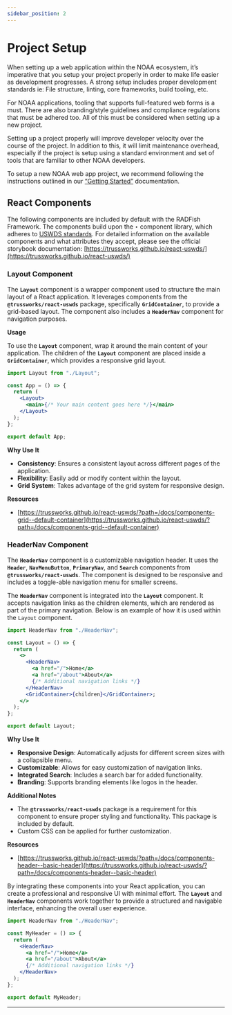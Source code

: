 ```yaml
---
sidebar_position: 2
---
```


# Project Setup

When setting up a web application within the NOAA ecosystem, it’s imperative that you setup your project properly in order to make life easier as development progresses. A strong setup includes proper development standards ie: File structure, linting, core frameworks, build tooling, etc.

For NOAA applications, tooling that supports full-featured web forms is a must. There are also branding/style guidelines and compliance regulations that must be adhered too. All of this must be considered when setting up a new project.

Setting up a project properly will improve developer velocity over the course of the project. In addition to this, it will limit maintenance overhead, especially if the project is setup using a standard environment and set of tools that are familiar to other NOAA developers.

To setup a new NOAA web app project, we recommend following the instructions outlined in our [“Getting Started”](https://github.com/NMFS-RADFish/cli) documentation.

## React Components

The following components are included by default with the RADFish Framework. The components build upon the ‣ component library, which adheres to [USWDS standards](https://designsystem.digital.gov/). For detailed information on the available components and what attributes they accept, please see the official storybook documentation: [https://trussworks.github.io/react-uswds/](https://trussworks.github.io/react-uswds/)

### Layout Component

The **`Layout`** component is a wrapper component used to structure the main layout of a React application. It leverages components from the **`@trussworks/react-uswds`** package, specifically **`GridContainer`**, to provide a grid-based layout. The component also includes a **`HeaderNav`** component for navigation purposes.

**Usage**

To use the **`Layout`** component, wrap it around the main content of your application. The children of the **`Layout`** component are placed inside a **`GridContainer`**, which provides a responsive grid layout.

```jsx
import Layout from "./Layout";

const App = () => {
  return (
    <Layout>
      <main>{/* Your main content goes here */}</main>
    </Layout>
  );
};

export default App;
```

**Why Use It**

- **Consistency**: Ensures a consistent layout across different pages of the application.
- **Flexibility**: Easily add or modify content within the layout.
- **Grid System**: Takes advantage of the grid system for responsive design.

**Resources**

- [https://trussworks.github.io/react-uswds/?path=/docs/components-grid--default-container](https://trussworks.github.io/react-uswds/?path=/docs/components-grid--default-container)

### HeaderNav Component

The **`HeaderNav`** component is a customizable navigation header. It uses the **`Header`**, **`NavMenuButton`**, **`PrimaryNav`**, and **`Search`** components from **`@trussworks/react-uswds`**. The component is designed to be responsive and includes a toggle-able navigation menu for smaller screens.

The **`HeaderNav`** component is integrated into the **`Layout`** component. It accepts navigation links as the children elements, which are rendered as part of the primary navigation. Below is an example of how it is used within the `Layout` component.

```jsx
import HeaderNav from "./HeaderNav";

const Layout = () => {
  return (
    <>
      <HeaderNav>
        <a href="/">Home</a>
        <a href="/about">About</a>
        {/* Additional navigation links */}
      </HeaderNav>
      <GridContainer>{children}</GridContainer>;
    </>
  );
};

export default Layout;
```

**Why Use It**

- **Responsive Design**: Automatically adjusts for different screen sizes with a collapsible menu.
- **Customizable**: Allows for easy customization of navigation links.
- **Integrated Search**: Includes a search bar for added functionality.
- **Branding**: Supports branding elements like logos in the header.

**Additional Notes**

- The **`@trussworks/react-uswds`** package is a requirement for this component to ensure proper styling and functionality. This package is included by default.
- Custom CSS can be applied for further customization.

**Resources**

- [https://trussworks.github.io/react-uswds/?path=/docs/components-header--basic-header](https://trussworks.github.io/react-uswds/?path=/docs/components-header--basic-header)

By integrating these components into your React application, you can create a professional and responsive UI with minimal effort. The **`Layout`** and **`HeaderNav`** components work together to provide a structured and navigable interface, enhancing the overall user experience.

```jsx
import HeaderNav from "./HeaderNav";

const MyHeader = () => {
  return (
    <HeaderNav>
      <a href="/">Home</a>
      <a href="/about">About</a>
      {/* Additional navigation links */}
    </HeaderNav>
  );
};

export default MyHeader;
```

---
